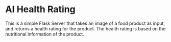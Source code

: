 # AI Health Rating
This is a simple Flask Server that takes an image of a food product as input, and returns a health rating for the product. The health rating is based on the nutritional information of the product.